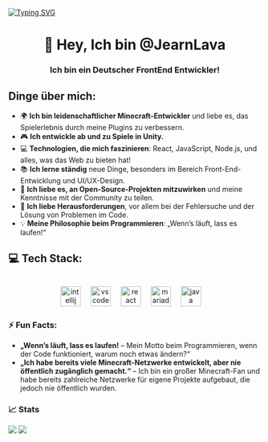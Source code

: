 <a href="https://git.io/typing-svg"><img src="https://readme-typing-svg.herokuapp.com?font=Fira+Code&pause=1000&color=00F7BB&center=true&vCenter=true&width=1000&lines=Wenn%E2%80%99s+l%C3%A4uft%2C+lass+es+laufen!;In+der+Programmierung+gibt+es+keine+Fehler%2C+nur+unentdeckte+Features.;Code%2C+der+funktioniert%2C+wird+nicht+angefasst." alt="Typing SVG" /></a>

<h1 align="center">👋 Hey, Ich bin @JearnLava</h1>
<h3 align="center">Ich bin ein Deutscher FrontEnd Entwickler!</h3>

## Dinge über mich:
- 🌍 **Ich bin leidenschaftlicher Minecraft-Entwickler** und liebe es, das Spielerlebnis durch meine Plugins zu verbessern.
- 🎮 **Ich entwickle ab und zu Spiele in Unity.**
- 💻 **Technologien, die mich faszinieren**: React, JavaScript, Node.js, und alles, was das Web zu bieten hat!
- 📚 **Ich lerne ständig** neue Dinge, besonders im Bereich Front-End-Entwicklung und UI/UX-Design.
- 🤝 **Ich liebe es, an Open-Source-Projekten mitzuwirken** und meine Kenntnisse mit der Community zu teilen.
- 🧩 **Ich liebe Herausforderungen**, vor allem bei der Fehlersuche und der Lösung von Problemen im Code.
- 💡 **Meine Philosophie beim Programmieren**: „Wenn’s läuft, lass es laufen!“

## 💻 Tech Stack:

<br clear="both">

<div align="center">
  <img src="https://cdn.jsdelivr.net/gh/devicons/devicon/icons/intellij/intellij-original.svg" height="40" alt="intellij logo"  />
  <img width="12" />
  <img src="https://cdn.jsdelivr.net/gh/devicons/devicon/icons/vscode/vscode-original.svg" height="40" alt="vscode logo"  />
  <img width="12" />
  <img src="https://img.shields.io/badge/react-%2320232a.svg?style=for-the-badge&logo=react&logoColor=%2361DAFB" height="40" alt="react logo"  />
  <img width="12" />
  <img src="https://cdn.jsdelivr.net/gh/devicons/devicon@latest/icons/mariadb/mariadb-original-wordmark.svg" height="40" alt="mariadb logo"  />
  <img width="12" />
  <img src="https://cdn.jsdelivr.net/gh/devicons/devicon/icons/java/java-original.svg" height="40" alt="java logo"  />
  <img width="12" />
</div>

###

### ⚡ **Fun Facts:**
- **„Wenn’s läuft, lass es laufen!** – Mein Motto beim Programmieren, wenn der Code funktioniert, warum noch etwas ändern?“
- **„Ich habe bereits viele Minecraft-Netzwerke entwickelt, aber nie öffentlich zugänglich gemacht.“** – Ich bin ein großer Minecraft-Fan und habe bereits zahlreiche Netzwerke für eigene Projekte aufgebaut, die jedoch nie öffentlich wurden.

### 📈 Stats
![](https://github-readme-stats.vercel.app/api?username=JearnLava&theme=cobalt&hide_border=false&include_all_commits=false&count_private=false) ![](https://github-readme-streak-stats.herokuapp.com/?user=JearnLava&theme=cobalt&hide_border=false)

<!---
JearnLava/JearnLava is a ✨ special ✨ repository because its `README.md` (this file) appears on your GitHub profile.
You can click the Preview link to take a look at your changes.
--->
